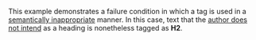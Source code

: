 This example demonstrates a failure condition in which a tag is used in a [semantically inappropriate](https://www.pdfa.org/glossary-of-accessibility-terminology-in-pdf/#semantically-appropriate) manner. In this case, text that the [author does not intend](https://pdfa.org/glossary-of-accessibility-terminology-in-pdf/#Authors_intent) as a heading is nonetheless tagged as **H2**.
